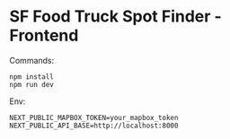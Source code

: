 # SF Food Truck Spot Finder - Frontend

Commands:

```
npm install
npm run dev
```

Env:

```
NEXT_PUBLIC_MAPBOX_TOKEN=your_mapbox_token
NEXT_PUBLIC_API_BASE=http://localhost:8000
```


